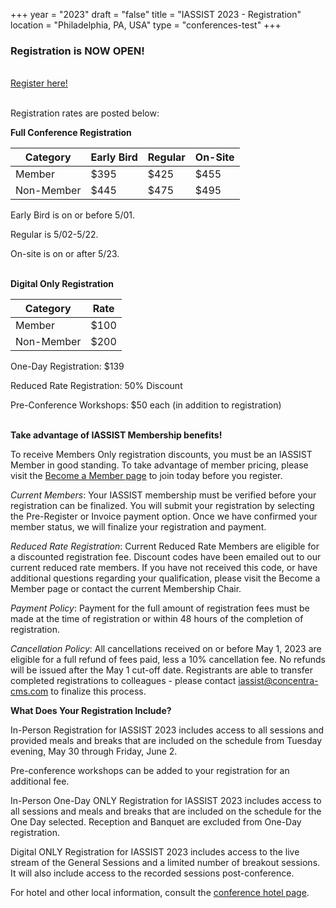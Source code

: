 +++
year = "2023"
draft = "false"
title = "IASSIST 2023 - Registration"
location = "Philadelphia, PA, USA"
type = "conferences-test"
+++

### Registration is **NOW OPEN!**

<br /><a class="btn btn-template-main" href="https://concentracms.regfox.com/iassist2023">Register here! <i class="fas fa-external-link-alt"></i></a><br /><br />

Registration rates are posted below:

**Full Conference Registration**

Category|Early Bird|Regular|On-Site|
---|---|---|---|
Member|$395|$425|$455|
Non-Member|$445|$475|$495|

Early Bird is on or before 5/01.

Regular is 5/02-5/22.

On-site is on or after 5/23.
<br/>
<br/>

**Digital Only Registration**

Category|Rate|
---|---|
Member|$100|
Non-Member|$200|

One-Day Registration: $139

Reduced Rate Registration: 50% Discount

Pre-Conference Workshops: $50 each (in addition to registration)
<br/>
<br/>

**Take advantage of IASSIST Membership benefits!** 

To receive Members Only registration discounts, you must be an IASSIST Member in good standing. To take advantage of member pricing, please visit the [Become a Member page](/about/become-a-member/) to join today before you register.

*Current Members*: Your IASSIST membership must be verified before your registration can be finalized. You will submit your registration by selecting the Pre-Register or Invoice payment option. Once we have confirmed your member status, we will finalize your registration and payment.

*Reduced Rate Registration*: Current Reduced Rate Members are eligible for a discounted registration fee. Discount codes have been emailed out to our current reduced rate members. If you have not received this code, or have additional questions regarding your qualification, please visit the Become a Member page or contact the current Membership Chair.

*Payment Policy*: Payment for the full amount of registration fees must be made at the time of registration or within 48 hours of the completion of registration.

*Cancellation Policy*: All cancellations received on or before May 1, 2023 are eligible for a full refund of fees paid, less a 10% cancellation fee. No refunds will be issued after the May 1 cut-off date. Registrants are able to transfer completed registrations to colleagues - please contact iassist@concentra-cms.com to finalize this process.

**What Does Your Registration Include?**

In-Person Registration for IASSIST 2023 includes access to all sessions and provided meals and breaks that are included on the schedule from Tuesday evening, May 30 through Friday, June 2. 

Pre-conference workshops can be added to your registration for an additional fee.

In-Person One-Day ONLY Registration for IASSIST 2023 includes access to all sessions and meals and breaks that are included on the schedule for the One Day selected. Reception and Banquet are excluded from One-Day registration.

Digital ONLY Registration for IASSIST 2023 includes access to the live stream of the General Sessions and a limited number of breakout sessions. It will also include access to the recorded sessions post-conference.


For hotel and other local information, consult the [conference hotel page](/conferences/iassist2023/conference-hotel-and-accommodation/).



